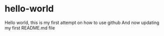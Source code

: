 # hello-world

Hello world, this is my first attempt on how to use github
And now updating my first README.md file
